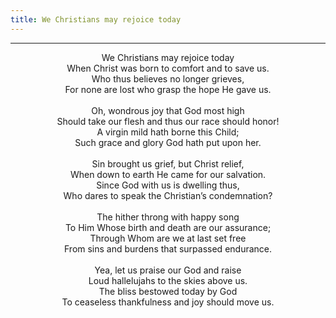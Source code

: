 ```yaml
---
title: We Christians may rejoice today
---
```


---
<center>
We Christians may rejoice today<br/>
When Christ was born to comfort and to save us.<br/>
Who thus believes no longer grieves,<br/>
For none are lost who grasp the hope He gave us.<br/>
<br/>
Oh, wondrous joy that God most high<br/>
Should take our flesh and thus our race should honor!<br/>
A virgin mild hath borne this Child;<br/>
Such grace and glory God hath put upon her.<br/>
<br/>
Sin brought us grief, but Christ relief,<br/>
When down to earth He came for our salvation.<br/>
Since God with us is dwelling thus,<br/>
Who dares to speak the Christian’s condemnation?<br/>
<br/>
The hither throng with happy song<br/>
To Him Whose birth and death are our assurance;<br/>
Through Whom are we at last set free<br/>
From sins and burdens that surpassed endurance.<br/>
<br/>
Yea, let us praise our God and raise<br/>
Loud hallelujahs to the skies above us.<br/>
The bliss bestowed today by God<br/>
To ceaseless thankfulness and joy should move us.
</center>